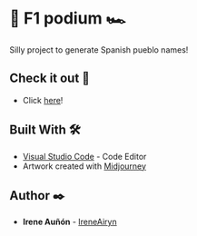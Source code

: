 # 🏁 F1 podium 🏎️

Silly project to generate Spanish pueblo names!

## Check it out 👀

*  Click [here](https://ireneairyn.github.io/f1-podium/)!

## Built With 🛠️

* [Visual Studio Code](https://code.visualstudio.com/) - Code Editor
* Artwork created with [Midjourney](https://www.midjourney.com/) 

## Author ✒️

* **Irene Auñón** - [IreneAiryn](https://github.com/IreneAiryn)